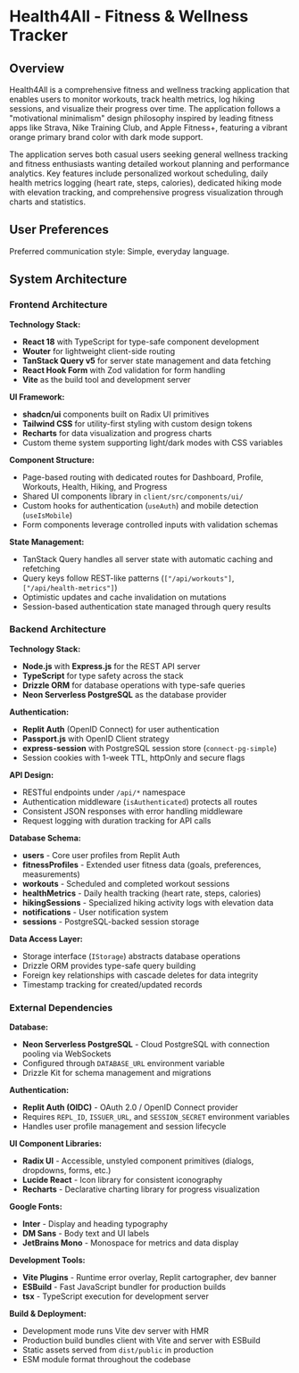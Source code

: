 # Health4All - Fitness & Wellness Tracker

## Overview

Health4All is a comprehensive fitness and wellness tracking application that enables users to monitor workouts, track health metrics, log hiking sessions, and visualize their progress over time. The application follows a "motivational minimalism" design philosophy inspired by leading fitness apps like Strava, Nike Training Club, and Apple Fitness+, featuring a vibrant orange primary brand color with dark mode support.

The application serves both casual users seeking general wellness tracking and fitness enthusiasts wanting detailed workout planning and performance analytics. Key features include personalized workout scheduling, daily health metrics logging (heart rate, steps, calories), dedicated hiking mode with elevation tracking, and comprehensive progress visualization through charts and statistics.

## User Preferences

Preferred communication style: Simple, everyday language.

## System Architecture

### Frontend Architecture

**Technology Stack:**
- **React 18** with TypeScript for type-safe component development
- **Wouter** for lightweight client-side routing
- **TanStack Query v5** for server state management and data fetching
- **React Hook Form** with Zod validation for form handling
- **Vite** as the build tool and development server

**UI Framework:**
- **shadcn/ui** components built on Radix UI primitives
- **Tailwind CSS** for utility-first styling with custom design tokens
- **Recharts** for data visualization and progress charts
- Custom theme system supporting light/dark modes with CSS variables

**Component Structure:**
- Page-based routing with dedicated routes for Dashboard, Profile, Workouts, Health, Hiking, and Progress
- Shared UI components library in `client/src/components/ui/`
- Custom hooks for authentication (`useAuth`) and mobile detection (`useIsMobile`)
- Form components leverage controlled inputs with validation schemas

**State Management:**
- TanStack Query handles all server state with automatic caching and refetching
- Query keys follow REST-like patterns (`["/api/workouts"]`, `["/api/health-metrics"]`)
- Optimistic updates and cache invalidation on mutations
- Session-based authentication state managed through query results

### Backend Architecture

**Technology Stack:**
- **Node.js** with **Express.js** for the REST API server
- **TypeScript** for type safety across the stack
- **Drizzle ORM** for database operations with type-safe queries
- **Neon Serverless PostgreSQL** as the database provider

**Authentication:**
- **Replit Auth** (OpenID Connect) for user authentication
- **Passport.js** with OpenID Client strategy
- **express-session** with PostgreSQL session store (`connect-pg-simple`)
- Session cookies with 1-week TTL, httpOnly and secure flags

**API Design:**
- RESTful endpoints under `/api/*` namespace
- Authentication middleware (`isAuthenticated`) protects all routes
- Consistent JSON responses with error handling middleware
- Request logging with duration tracking for API calls

**Database Schema:**
- **users** - Core user profiles from Replit Auth
- **fitnessProfiles** - Extended user fitness data (goals, preferences, measurements)
- **workouts** - Scheduled and completed workout sessions
- **healthMetrics** - Daily health tracking (heart rate, steps, calories)
- **hikingSessions** - Specialized hiking activity logs with elevation data
- **notifications** - User notification system
- **sessions** - PostgreSQL-backed session storage

**Data Access Layer:**
- Storage interface (`IStorage`) abstracts database operations
- Drizzle ORM provides type-safe query building
- Foreign key relationships with cascade deletes for data integrity
- Timestamp tracking for created/updated records

### External Dependencies

**Database:**
- **Neon Serverless PostgreSQL** - Cloud PostgreSQL with connection pooling via WebSockets
- Configured through `DATABASE_URL` environment variable
- Drizzle Kit for schema management and migrations

**Authentication:**
- **Replit Auth (OIDC)** - OAuth 2.0 / OpenID Connect provider
- Requires `REPL_ID`, `ISSUER_URL`, and `SESSION_SECRET` environment variables
- Handles user profile management and session lifecycle

**UI Component Libraries:**
- **Radix UI** - Accessible, unstyled component primitives (dialogs, dropdowns, forms, etc.)
- **Lucide React** - Icon library for consistent iconography
- **Recharts** - Declarative charting library for progress visualization

**Google Fonts:**
- **Inter** - Display and heading typography
- **DM Sans** - Body text and UI labels
- **JetBrains Mono** - Monospace for metrics and data display

**Development Tools:**
- **Vite Plugins** - Runtime error overlay, Replit cartographer, dev banner
- **ESBuild** - Fast JavaScript bundler for production builds
- **tsx** - TypeScript execution for development server

**Build & Deployment:**
- Development mode runs Vite dev server with HMR
- Production build bundles client with Vite and server with ESBuild
- Static assets served from `dist/public` in production
- ESM module format throughout the codebase